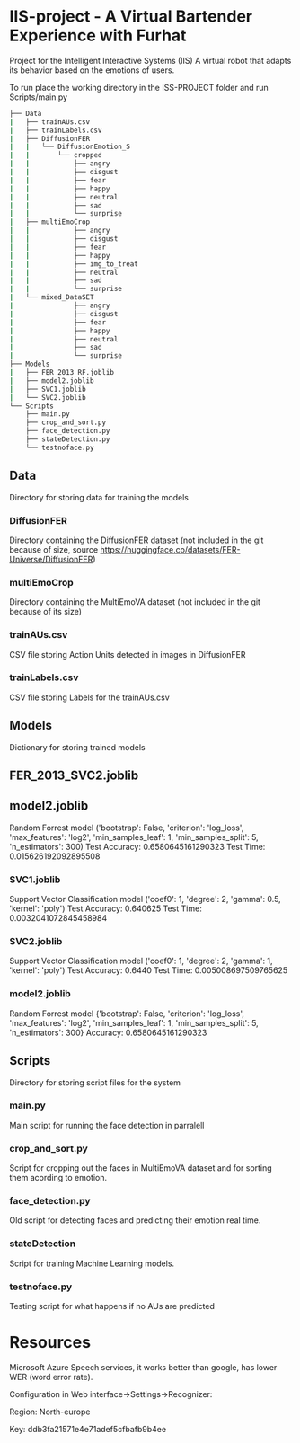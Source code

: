 # IIS-project - A Virtual Bartender Experience with Furhat
Project for the Intelligent Interactive Systems (IIS)
A virtual robot that adapts its behavior based on the emotions of users.

To run place the working directory in the ISS-PROJECT folder and run Scripts/main.py

```bash
├── Data
|   ├── trainAUs.csv
|   ├── trainLabels.csv
|   ├── DiffusionFER
|   |   └── DiffusionEmotion_S
|   |       └── cropped
|   |           ├── angry
|   |           ├── disgust
|   |           ├── fear
|   |           ├── happy
|   |           ├── neutral
|   |           ├── sad
|   |           └── surprise
|   ├── multiEmoCrop
|   |           ├── angry
|   |           ├── disgust
|   |           ├── fear
|   |           ├── happy
|   |           ├── img_to_treat
|   |           ├── neutral
|   |           ├── sad
|   |           └── surprise
|   └── mixed_DataSET
|               ├── angry
|               ├── disgust
|               ├── fear
|               ├── happy
|               ├── neutral
|               ├── sad
|               └── surprise
├── Models
|   ├── FER_2013_RF.joblib
|   ├── model2.joblib
|   ├── SVC1.joblib
|   └── SVC2.joblib 
└── Scripts
    ├── main.py
    ├── crop_and_sort.py
    ├── face_detection.py
    ├── stateDetection.py
    └── testnoface.py
```

## Data
Directory for storing data for training the models

### DiffusionFER
Directory containing the DiffusionFER dataset (not included in the git because of size, source https://huggingface.co/datasets/FER-Universe/DiffusionFER)

### multiEmoCrop
Directory containing the MultiEmoVA dataset (not included in the git because of its size)

### trainAUs.csv
CSV file storing Action Units detected in images in DiffusionFER

### trainLabels.csv
CSV file storing Labels for the trainAUs.csv

## Models
Dictionary for storing trained models

## FER_2013_SVC2.joblib

## model2.joblib
Random Forrest model ('bootstrap': False, 'criterion': 'log_loss', 'max_features': 'log2', 'min_samples_leaf': 1, 'min_samples_split': 5, 'n_estimators': 300)
Test Accuracy: 0.6580645161290323
Test Time: 0.015626192092895508

### SVC1.joblib
Support Vector Classification model ('coef0': 1, 'degree': 2, 'gamma': 0.5, 'kernel': 'poly') 
Test Accuracy: 0.640625
Test Time: 0.0032041072845458984

### SVC2.joblib
Support Vector Classification model ('coef0': 1, 'degree': 2, 'gamma': 1, 'kernel': 'poly')
Test Accuracy: 0.6440
Test Time: 0.005008697509765625

### model2.joblib
Random Forrest model {'bootstrap': False, 'criterion': 'log_loss', 'max_features': 'log2', 'min_samples_leaf': 1, 'min_samples_split': 5, 'n_estimators': 300} 
Accuracy: 0.6580645161290323

## Scripts
Directory for storing script files for the system

### main.py
Main script for running the face detection in parralell

### crop_and_sort.py
Script for cropping out the faces in MultiEmoVA dataset and for sorting them acording to emotion.

### face_detection.py
Old script for detecting faces and predicting their emotion real time.

### stateDetection
Script for training Machine Learning models.

### testnoface.py
Testing script for what happens if no AUs are predicted 

# Resources
Microsoft Azure Speech services, it works better than google, has lower WER (word error rate).

Configuration in Web interface->Settings->Recognizer:

Region: North-europe

Key: ddb3fa21571e4e71adef5cfbafb9b4ee